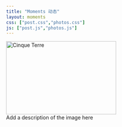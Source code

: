 ```yaml
---
title: "Moments 动态"
layout: moments
css: ["post.css","photos.css"]
js: ["post.js","photos.js"]
---
```

<div class="photos_gallery">
  <a target="_blank" href="https://lh3.googleusercontent.com/n-jDDv9D1Q8kN5cfNPbr9y5LL8xbIc-xkpmMIwoZ5_TE14C2VDf1Nur_7UQXLpxtScrXnwWcD2X0jet778d-mQCEtP-in3CkKN2OG0hxqtR4uczdG8IrEer-zHo5qbP3Z9u55kJrH8MlxeF00O3NIWtN9ALTAk7mju_Xk6A1ypOzpNmlpU7et40ycv2d0wWm4dc57XKRJCfrmMiyCnwl_MzcyRVHWwl6mhyRkUOSoqmmHw3z44A1zm5UjYYrOium96yfLb9du-P6Kz2u0_sv-gKRzJx7wmaNBkOyFNzyhihhX7-znebQWEu_slunVc_7wYqqN4pHD13_KrO55ao71tUVFU6ApajXttA_hL1pyuRn-I8GWdBUAkz0ESOX_JIZD3hfX2qZc7qpOeufebYM15j4Yf4EeQXpJST3UbojPBwryFpC_-pnPOjsUuZFo1qnLVV9Pq6y3ga4-Hj4wcYIiUOdGK6fV27GBSAkI5CU9JD9pPvkPjaLWt8dwyTTnj-TYBRO6XayDpzr1z3l-r-S1uCk-hk3W9yD9NkPd5kActxIKwJlCVe_wEUJNchfCEsicwp_pdNY5CMM98t9oPJiXUaosr1flG1gSJJmp5wBxf3q7hBQfDVG8bO9X0p_IT6gt4xsCl1QZMfYtWYds4uaC9ZmnaqTg5o5BC4fdxaEuuwD=w513-h748-no">
    <img src="5terre.jpg" alt="Cinque Terre" width="300" height="200">
  </a>
  <div class="photos_desc">Add a description of the image here</div>
</div>

